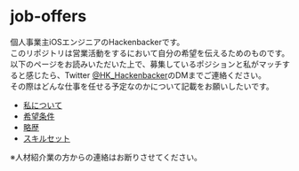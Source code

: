 # job-offers

個人事業主iOSエンジニアのHackenbackerです。<br>
このリポジトリは営業活動をするにおいて自分の希望を伝えるためのものです。<br>
以下のページをお読みいただいた上で、募集しているポジションと私がマッチすると感じたら、Twitter [@HK_Hackenbacker](https://twitter.com/HK_Hackenbacker)のDMまでご連絡ください。<br>
その際はどんな仕事を任せる予定なのかについて記載をお願いしたいです。

- [私について](https://github.com/hackenbacker/job-offers/blob/main/files/about_me.md)
- [希望条件](https://github.com/hackenbacker/job-offers/blob/main/files/preffered_conditions.md)
- [略歴](https://github.com/hackenbacker/job-offers/blob/main/files/work_experience.md)
- [スキルセット](https://github.com/hackenbacker/job-offers/blob/main/files/skill_set.md)

※人材紹介業の方からの連絡はお断りさせてください。
